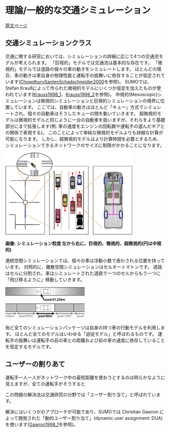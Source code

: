 # 理論/一般的な交通シミュレーション

[原文ページ](https://sumo.dlr.de/wiki/Theory/Traffic_Simulations)

## 交通シミュレーションクラス

交通に関する研究においては、シミュレーションの詳細に応じて4つの交通流モデルが考えられます。
「巨視的」モデルでは交通流は基本的な存在です。
「微視的」モデルでは道路の個々の車の動きをシミュレートします。
ほとんどの場合、車の動きは車自身の物理性能と運転手の振舞いに依存することが仮定されています([ChowdhurySantenSchadschneider2000]()を参照)。
SUMOでは、Stefan Kraußによって作られた微視的モデルにいくつか仮定を加えたものが使われています([Krauss1998_1]()、[Krauss1998_2]()を参照)。
中視的(Mesoscopic)シミュレーションは微視的シミュレーションと巨視的シミュレーションの境界に位置しています。
ここでは、自動車の動きはほとんど「キュー」方式でシミュレートされ、個々の自動車はそうしたキューの間を動いていきます。
超微視的モデルは微視的モデルと同じように一台の自動車を扱いますが、それらをより基礎部分にまで拡張します(例: 車の速度をエンジンの回転数や運転手の選んだギアとの関係で表現する)。
このことによって単純な微視的モデルよりも詳細な計算が可能になります。
しかし、超微視的モデルはより計算時間を必要とするため、シミュレーションできるネットワークのサイズに制限がかかることになります。


![](../images/3sims.gif)

**画像: シミュレーション粒度 左から右に、巨視的、微視的、超微視的(円は中視的)**

連続空間シミュレーションでは、個々の車は浮動小数で表わされる位置を持っています。
対照的に、離散空間シミュレーションはセルオートマトンです。
道路はセルに分割され、車はシミュレートされた道路で一つのセルからもう一つに「飛び移るように」移動していきます。


![](../images/Contdisc.gif)

殆ど全てのシミュレーションパッケージは自身の持つ車の行動モデルを利用します。
ほとんど全てのモデルはいわゆる「追従モデル」と呼ばれるものです。
運転手の振舞いは運転手の前の車との距離および前の車の速度に依存していることを仮定するモデルです。

## ユーザーの割りあて

運転手一人一人がネットワーク中の最短距離を使おうとするのは明らかなように見えますが、全ての運転手がそうすると

この問題の解決法は交通研究の分野では「ユーザー割り当て」と呼ばれています。

解決にはいくつかのアプローチが可能であり、SUMOでは Christian Gawron によって開発された「動的ユーザー割り当て」(dynamic user assignment: DUA) を使います([Gawron1998_1]()を参照)。

